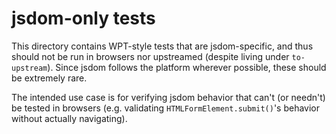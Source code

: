 # jsdom-only tests

This directory contains WPT-style tests that are jsdom-specific, and thus should not be run in
browsers nor upstreamed (despite living under `to-upstream`). Since jsdom follows the platform
wherever possible, these should be extremely rare.

The intended use case is for verifying jsdom behavior that can't (or needn't) be tested in browsers
(e.g. validating `HTMLFormElement.submit()`'s behavior without actually navigating).